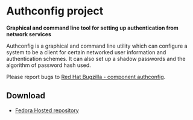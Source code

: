 # Authconfig project

**Graphical and command line tool for setting up authentication from network services**


Authconfig is a graphical and command line utility which can configure a
system to be a client for certain networked user information and
authentication schemes. It can also set up a shadow passwords and the algorithm
of password hash used.

Please report bugs to [Red Hat Bugzilla - component authconfig](https://bugzilla.redhat.com/enter_bug.cgi?product=Fedora&component=authconfig).


## Download

 * [Fedora Hosted repository](https://fedorahosted.org/releases/a/u/authconfig/)

